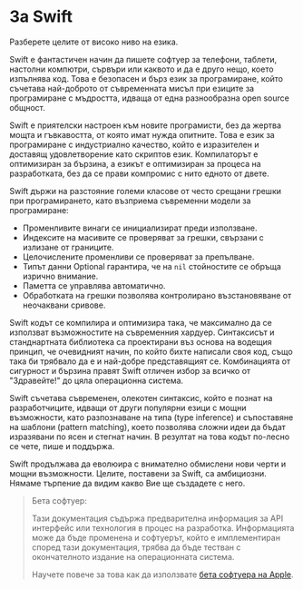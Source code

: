 # За Swift

Разберете целите от високо ниво на езика.

Swift е фантастичен начин да пишете софтуер
за телефони, таблети, настолни компютри, сървъри
или каквото и да е друго нещо, което изпълнява код.
Това е безопасен и бърз език за програмиране,
който съчетава най-доброто от съвременната мисъл при
езиците за програмиране с мъдростта, идваща от една
разнообразна open source общност.

Swift e приятелски настроен към новите програмисти,
без да жертва мощта и гъвкавостта, от която имат нужда опитните.
Това е език за програмиране с индустриално качество, който
е изразителен и доставящ удовлетворение като скриптов език.
Компилаторът е оптимизиран за бързина, а езикът е оптимизиран
за процеса на разработката, без да се прави компромис с нито едното от двете.

Swift държи на разстояние големи класове от често срещани грешки при програмирането,
като възприема съвременни модели за програмиране:

- Променливите винаги се инициализират преди използване.
- Индексите на масивите се проверяват за грешки, свързани с излизане от границите.
- Целочислените променливи се проверяват за препълване.
- Типът данни Optional гарантира, че на `nil` стойностите се обръща изрично внимание.
- Паметта се управлява автоматично.
- Обработката на грешки позволява контролирано възстановяване от неочаквани сривове.

Swift кодът се компилира и оптимизира така, че максимално да се използват
възможностите на съвременния хардуер.
Синтаксисът и станднартната библиотека са проектирани
въз основа на водещия принцип, че очевидният начин, по който бихте написали
своя код, също така би трябвало да е и най-добре представящият се.
Комбинацията от сигурност и бързина правят Swift отличен избор за всичко
от "Здравейте!" до цяла операционна система.

Swift съчетава съвременен, олекотен синтаксис, който е познат на разработчиците,
идващи от други популярни езици с мощни възможности, като разпознаване на типа (type inference) и
съпоставяне на шаблони (pattern matching), което позволява сложни идеи да бъдат изразявани по ясен
и стегнат начин.
В резултат на това кодът по-лесно се чете, пише и поддържа.

Swift продължава да еволюира с внимателно обмислени нови черти и мощни възможности.
Целите, поставени за Swift, са амбициозни.
Нямаме търпение да видим какво Вие ще създадете с него.

> Бета софтуер:
>
> Тази документация съдържа предварителна информация за API интерфейс или технология в процес на разработка. Информацията може да бъде променена и софтуерът, който е имплементиран според тази документация, трябва да бъде тестван с окончателното издание на операционната система.
>
> Научете повече за това как да използвате [бета софтуера на Apple](https://developer.apple.com/support/beta-software/).


<!--
This source file is part of the Swift.org open source project

Copyright (c) 2014 - 2022 Apple Inc. and the Swift project authors
Licensed under Apache License v2.0 with Runtime Library Exception

See https://swift.org/LICENSE.txt for license information
See https://swift.org/CONTRIBUTORS.txt for the list of Swift project authors
-->

